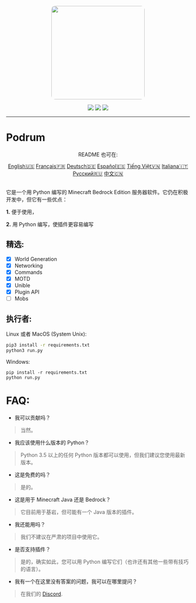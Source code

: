 <p align="center">
  <img width="256" style="border-radius:10px;" height="256" src="https://cdn.discordapp.com/attachments/576826528671858709/766767561681141790/Logo.png">


<div align="center">
    <a href="https://discord.gg/ScSsnwQ4kW"><img src="https://img.shields.io/discord/821124503185653803?style=flat-square"/></a>
    <a href="https://www.codefactor.io/repository/github/podrum/podrum"><img src="https://www.codefactor.io/repository/github/podrum/podrum/badge?style=flat-square"/></a>
    <a href="https://podrum.github.io/"><img src="https://img.shields.io/badge/website-online-orange?style=flat-square"/></a>
</div>
<hr/>

# Podrum

<p align="center">README 也可在:</p>
<div align="center">
  <a href="https://github.com/Podrum/Podrum/blob/main/README.md">English🇺🇸</a>
  <a href="https://github.com/Podrum/Podrum/blob/main/languages/README_FR.md">Français🇫🇷</a>
  <a href="https://github.com/Podrum/Podrum/blob/main/languages/README_DE.md">Deutsch🇩🇪</a>
  <a href="https://github.com/Podrum/Podrum/blob/main/languages/README_ES.md">Español🇪🇸</a>
  <a href="https://github.com/Podrum/Podrum/blob/main/languages/README_VI.md">Tiếng Việt🇻🇳</a>
  <a href="https://github.com/Podrum/Podrum/blob/main/languages/README_IT.md">Italiana🇮🇹</a>
  <a href="https://github.com/Podrum/Podrum/blob/main/languages/README_RU.md">Русский🇷🇺</a>
  <a href="https://github.com/Podrum/Podrum/blob/main/languages/README_CH.md">中文🇨🇳</a>
 </div>
<br>

它是一个用 Python 编写的 Minecraft Bedrock Edition 服务器软件。它仍在积极开发中，但它有一些优点：

**1.** 便于使用，

**2.** 用 Python 编写，使插件更容易编写
## 精选:
 - [x] World Generation 
 - [x] Networking
 - [x] Commands
 - [x] MOTD
 - [x] Unible
 - [x] Plugin API
 - [ ] Mobs  

## 执行者:
Linux 或者 MacOS (System Unix):
```sh
pip3 install -r requirements.txt
python3 run.py
```

Windows:
```batch
pip install -r requirements.txt
python run.py
```

# FAQ:
 - 我可以贡献吗？
 > 当然。
 - 我应该使用什么版本的 Python？
 > Python 3.5 以上的任何 Python 版本都可以使用，但我们建议您使用最新版本。
 - 这是免费的吗？
 > 是的。
 - 这是用于 Minecraft Java 还是 Bedrock？
 > 它目前用于基岩，但可能有一个 Java 版本的插件。
 - 我还能用吗？
 > 我们不建议在严肃的项目中使用它。
 - 是否支持插件？
 > 是的，确实如此，您可以用 Python 编写它们（也许还有其他一些带有技巧的语言）。
 - 我有一个在这里没有答案的问题，我可以在哪里提问？
 > 在我们的 [Discord](https://discord.gg/ScSsnwQ4kW).

